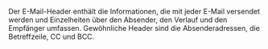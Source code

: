 Der E-Mail-Header enthält die Informationen, die mit jeder E-Mail
versendet werden und Einzelheiten über den Absender, den Verlauf und den
Empfänger umfassen. Gewöhnliche Header sind die Absenderadressen, die
Betreffzeile, CC und BCC.
